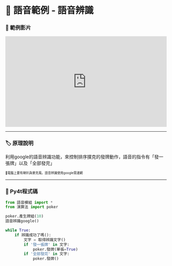 # 🔰 語音範例 - 語音辨識

### 🎦 範例影片

<div style="padding:56.25% 0 0 0;position:relative;"><iframe src="https://player.vimeo.com/video/585669658?badge=0&amp;autopause=0&amp;player_id=0&amp;app_id=58479&amp;h=48c9d9d290" frameborder="0" allow="autoplay; fullscreen; picture-in-picture" allowfullscreen style="position:absolute;top:0;left:0;width:100%;height:100%;" title="speech_poker"></iframe></div><script src="https://player.vimeo.com/api/player.js"></script>


--------------

### 🏷️ 原理說明

利用google的語音辨識功能，來控制排序撲克的發牌動作，語音的指令有「發一張牌」以及「全部發完」

<sup><sub>💬電腦上要有喇叭與麥克風。語音辨識使用google需連網</sub></sup>

--------------

### 📄 Py4t程式碼

```python
from 語音模組 import *
from 演算法 import poker

poker.產生牌組(10)
語音辨識google()

while True:
    if 辨識成功了嗎():
        文字 = 取得辨識文字()
        if '發一張牌' in 文字:
            poker.發牌(單張=True)
        if '全部發完' in 文字:
            poker.發牌()
```




